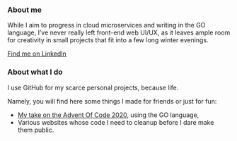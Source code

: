 ### About me

While I aim to progress in cloud microservices and writing in the GO language, I’ve never really left front-end web UI/UX, as it leaves ample room for creativity in small projects that fit into a few long winter evenings.

[Find me on LinkedIn](https://www.linkedin.com/in/ali%C3%A9nor-latour-56905b4b/)

### About what I do

I use GitHub for my scarce personal projects, because life.

Namely, you will find here some things I made for friends or just for fun:
- [My take on the Advent Of Code 2020](http://github.com/ablqk/adventofcode), using the GO language,
- Various websites whose code I need to cleanup before I dare make them public.
